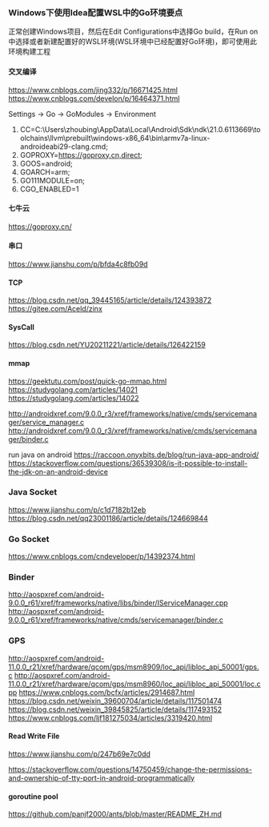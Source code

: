 ### Windows下使用Idea配置WSL中的Go环境要点
正常创建Windows项目，然后在Edit Configurations中选择Go build，在Run on中选择或者新建配置好的WSL环境(WSL环境中已经配置好Go环境)，即可使用此环境构建工程


#### 交叉编译
https://www.cnblogs.com/jing332/p/16671425.html
https://www.cnblogs.com/develon/p/16464371.html

Settings -> Go -> GoModules -> Environment
1. CC=C:\Users\zhoubing\AppData\Local\Android\Sdk\ndk\21.0.6113669\toolchains\llvm\prebuilt\windows-x86_64\bin\armv7a-linux-androideabi29-clang.cmd;
2. GOPROXY=https://goproxy.cn,direct;
3. GOOS=android;
4. GOARCH=arm;
5. GO111MODULE=on;
6. CGO_ENABLED=1

#### 七牛云
https://goproxy.cn/

#### 串口
https://www.jianshu.com/p/bfda4c8fb09d

#### TCP
https://blog.csdn.net/qq_39445165/article/details/124393872
https://gitee.com/Aceld/zinx


#### SysCall
https://blog.csdn.net/YU20211221/article/details/126422159

#### mmap
https://geektutu.com/post/quick-go-mmap.html
https://studygolang.com/articles/14021
https://studygolang.com/articles/14022


http://androidxref.com/9.0.0_r3/xref/frameworks/native/cmds/servicemanager/service_manager.c
http://androidxref.com/9.0.0_r3/xref/frameworks/native/cmds/servicemanager/binder.c


run java on android
https://raccoon.onyxbits.de/blog/run-java-app-android/
https://stackoverflow.com/questions/36539308/is-it-possible-to-install-the-jdk-on-an-android-device


### Java Socket
https://www.jianshu.com/p/c1d7182b12eb
https://blog.csdn.net/qq23001186/article/details/124669844

### Go Socket
https://www.cnblogs.com/cndeveloper/p/14392374.html

### Binder
http://aospxref.com/android-9.0.0_r61/xref/frameworks/native/libs/binder/IServiceManager.cpp
http://aospxref.com/android-9.0.0_r61/xref/frameworks/native/cmds/servicemanager/binder.c

### GPS
http://aospxref.com/android-11.0.0_r21/xref/hardware/qcom/gps/msm8909/loc_api/libloc_api_50001/gps.c
http://aospxref.com/android-11.0.0_r21/xref/hardware/qcom/gps/msm8960/loc_api/libloc_api_50001/loc.cpp
https://www.cnblogs.com/bcfx/articles/2914687.html
https://blog.csdn.net/weixin_39600704/article/details/117501474
https://blog.csdn.net/weixin_39845825/article/details/117493152
https://www.cnblogs.com/ljf181275034/articles/3319420.html


#### Read Write File
https://www.jianshu.com/p/247b69e7c0dd




https://stackoverflow.com/questions/14750459/change-the-permissions-and-ownership-of-tty-port-in-android-programmatically

#### goroutine pool
https://github.com/panjf2000/ants/blob/master/README_ZH.md
